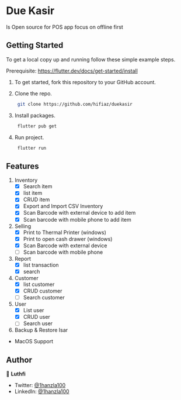 # Due Kasir

Is Open source for POS app focus on offline first

## Getting Started

To get a local copy up and running follow these simple example steps.

Prerequisite: https://flutter.dev/docs/get-started/install

1. To get started, fork this repository to your GitHub account.

2. Clone the repo.
    ```sh
     git clone https://github.com/hifiaz/duekasir
    ```
3. Install packages.
    ```sh
     flutter pub get
    ```
4. Run project.
    ```sh
     flutter run
    ```
## Features

1. Inventory
    - [x] Search item
    - [x] list item
    - [x] CRUD item
    - [x] Export and Import CSV Inventory
    - [x] Scan Barcode with external device to add item
    - [x] Scan barcode with mobile phone to add item
2. Selling
    - [x] Print to Thermal Printer (windows)
    - [x] Print to open cash drawer (windows)
    - [x] Scan Barcode with external device
    - [ ] Scan barcode with mobile phone
3. Report
    - [x] list transaction
    - [x] search
4. Customer
    - [x] list customer
    - [x] CRUD customer
    - [ ] Search customer
5. User
    - [x] List user
    - [x] CRUD user
    - [ ] Search user
6. Backup & Restore Isar

* MacOS Support

## Author

👤 **Luthfi**

* Twitter: [@1hanzla100](https://twitter.com/hifiaz)
* LinkedIn: [@1hanzla100](https://linkedin.com/in/luthfiazhari)